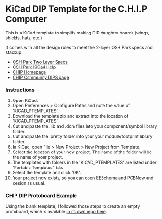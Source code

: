 # KiCad DIP Template for the C.H.I.P Computer

This is a KiCad template to simplify making DIP daughter boards (wings, shields, hats, etc.) 

It comes with all the design rules to meet the 2-layer OSH Park specs and stackup.

- <a href="http://docs.oshpark.com/services/two-layer/">OSH Park Two Layer Specs</a>
- <a href="http://docs.oshpark.com/design-tools/kicad">OSH Park KiCad Help</a>
- <a href="https://getchip.com/pages/chip">CHIP Homepage</a>
- <a href="http://www.chip-community.org/index.php/DIPs">CHIP Community DIPS page</a>

### Instructions

1. Open KiCad.
1. Open Preferences > Configure Paths and note the value of 'KICAD_PTEMPLATES'.
1. <a href="https://github.com/wickerbox/wickerlib/blob/master/templates/chip-dip-template.zip?raw=true">Download the template zip</a> and extract into the location of 'KICAD_PTEMPLATES'.
1. Cut and paste the .lib and .dcm files into your component/symbol library folder. 
1. Cut and paste the .pretty folder into your your module/footprint library folder. 
1. In KiCad, open File > New Project > New Project from Template.
1. Select the location of your new project. The name of the folder will be the name of your project.
1. The templates with folders in the 'KICAD_PTEMPLATES' are listed under 'Portable Templates" tab.
1. Select the template and click 'OK'.
1. Your project now exists, so you can open EESchema and PCBNew and design as usual.

### CHIP DIP Protoboard Example

Using the blank template, I followed those steps to create an empty protoboard, which is available <a href="https://github.com/wickerbox/Protoboard-DIP-for-CHIP">in its own repo here</a>.

